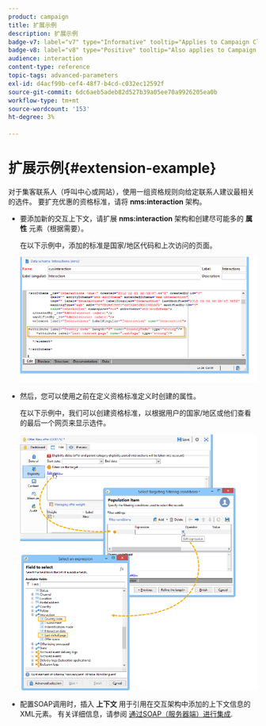 ```yaml
---
product: campaign
title: 扩展示例
description: 扩展示例
badge-v7: label="v7" type="Informative" tooltip="Applies to Campaign Classic v7"
badge-v8: label="v8" type="Positive" tooltip="Also applies to Campaign v8"
audience: interaction
content-type: reference
topic-tags: advanced-parameters
exl-id: d4acf99b-cef4-48f7-b4cd-c032ec12592f
source-git-commit: 6dc6aeb5adeb82d527b39a05ee70a9926205ea0b
workflow-type: tm+mt
source-wordcount: '153'
ht-degree: 3%

---
```


# 扩展示例{#extension-example}



对于集客联系人（呼叫中心或网站），使用一组资格规则向给定联系人建议最相关的选件。 要扩充优惠的资格标准，请将 **nms:interaction** 架构。

* 要添加新的交互上下文，请扩展 **nms:interaction** 架构和创建尽可能多的 **属性** 元素（根据需要）。

   在以下示例中，添加的标准是国家/地区代码和上次访问的页面。

   ![](assets/s_ncs_configuration_offer_schemas.png)

* 然后，您可以使用之前在定义资格标准定义时创建的属性。

   在以下示例中，我们可以创建资格标准，以根据用户的国家/地区或他们查看的最后一个网页来显示选件。

   ![](assets/s_ncs_configuration_offer_context.png)

* 配置SOAP调用时，插入 **上下文** 用于引用在交互架构中添加的上下文信息的XML元素。 有关详细信息，请参阅 [通过SOAP（服务器端）进行集成](../../interaction/using/integration-via-soap--server-side-.md).
